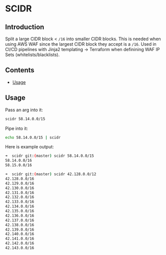 # SCIDR

## Introduction

Split a large CIDR block < `/16` into smaller CIDR blocks. This is needed when using AWS WAF since the largest CIDR block they accept is a `/16`. Used in CI/CD pipelines with Jinja2 templating -> Terraform when definining WAF IP Sets (whitelists/blacklists).

## Contents

- [Usage](#usage)

## Usage

Pass an arg into it:

```bash
scidr 58.14.0.0/15
```

Pipe into it:

```bash
echo 58.14.0.0/15 | scidr
```

Here is example output:

```bash
➜  scidr git:(master) scidr 58.14.0.0/15
58.14.0.0/16
58.15.0.0/16
```

```bash
➜  scidr git:(master) scidr 42.128.0.0/12
42.128.0.0/16
42.129.0.0/16
42.130.0.0/16
42.131.0.0/16
42.132.0.0/16
42.133.0.0/16
42.134.0.0/16
42.135.0.0/16
42.136.0.0/16
42.137.0.0/16
42.138.0.0/16
42.139.0.0/16
42.140.0.0/16
42.141.0.0/16
42.142.0.0/16
42.143.0.0/16
```
